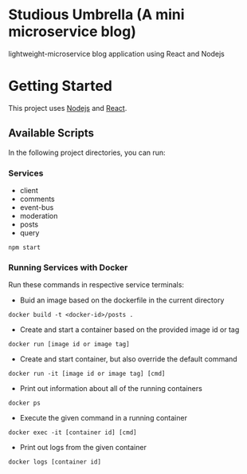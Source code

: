 # Studious Umbrella (A mini microservice blog)

lightweight-microservice blog application using React and Nodejs


# Getting Started

This project uses [Nodejs](https://nodejs.org/en/docs) and [React](https://react.dev/learn).

## Available Scripts

In the following project directories, you can run:


### Services

* client
* comments
* event-bus
* moderation
* posts
* query


```
npm start
```


### Running Services with Docker

Run these commands in respective service terminals:

* Buid an image based on the dockerfile in the current directory

```
docker build -t <docker-id>/posts .
```

* Create and start a container based on the provided image id or tag
```
docker run [image id or image tag]
```

* Create and start container, but also override the default command
```
docker run -it [image id or image tag] [cmd]
```

* Print out information about all of the running containers
```
docker ps
```

* Execute the given command in a running container
```
docker exec -it [container id] [cmd]
```

* Print out logs from the given container
```
docker logs [container id]
```